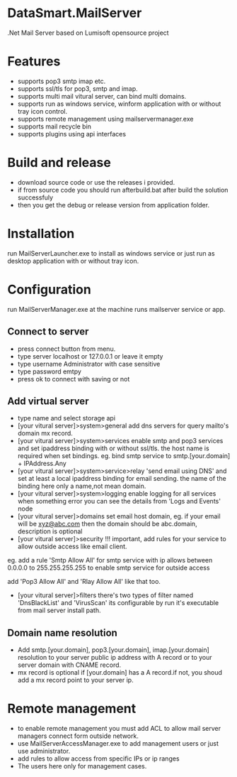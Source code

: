 # DataSmart.MailServer

.Net Mail Server based on Lumisoft opensource project

# Features

- supports pop3 smtp imap etc.
- supports ssl/tls for pop3, smtp and imap.
- supports multi mail vitural server, can bind multi domains.
- supports run as windows service, winform application with or without tray icon control.
- supports remote management using mailservermanager.exe
- supports mail recycle bin
- supports plugins using api interfaces

# Build and release

- download source code or use the releases i provided.
- if from source code you should run afterbuild.bat after build the solution successfuly
- then you get the debug or release version from application folder.

# Installation

run MailServerLauncher.exe to install as windows service or just run as desktop application with or without tray icon.

# Configuration

run MailServerManager.exe at the machine runs mailserver service or app.

## Connect to server
- press connect button from menu.
- type server localhost or 127.0.0.1 or leave it empty
- type username Administrator with case sensitive
- type password emtpy
- press ok to connect with saving or not

## Add virtual server

- type name and select storage api
- [your vitural server]>system>general add dns servers for query mailto's domain mx record.
- [your vitural server]>system>services enable smtp and pop3 services and set ipaddress binding with or without ssl/tls. the host name is required when set bindings. eg. bind smtp service to smtp.[your.domain] + IPAddress.Any
- [your vitural server]>system>service>relay 'send email using DNS' and set at least a local ipaddress binding for email sending. the name of the binding here only a name,not mean domain.
- [your vitural server]>system>logging enable logging for all services when something error you can see the details from 'Logs and Events' node
- [your vitural server]>domains set email host domain, eg. if your email will be xyz@abc.com then the domain should be abc.domain, description is optional
- [your vitural server]>security !!! important, add rules for your service to allow outside access like email client.

eg. add a rule 'Smtp Allow All' for smtp service with ip allows between 0.0.0.0 to 255.255.255.255 to enable smtp service for outside access

add 'Pop3 Allow All' and 'Rlay Allow All'  like that too.
- [your vitural server]>filters there's two types of filter named 'DnsBlackList' and 'VirusScan' its configurable by run it's executable from mail server install path.

## Domain name resolution
- Add smtp.[your.domain], pop3.[your.domain], imap.[your.domain] resolution to your server public ip address with A record or to your server domain with CNAME record.
- mx record is optional if [your.domain] has a A record.if not, you shoud add a mx record point to your server ip.

# Remote management
- to enable remote management you must add ACL to allow mail server managers connect form outside network.
- use MailServerAccessManager.exe to add management users or just use administrator.
- add rules to allow access from specific IPs or ip ranges
- The users here only for management cases.





